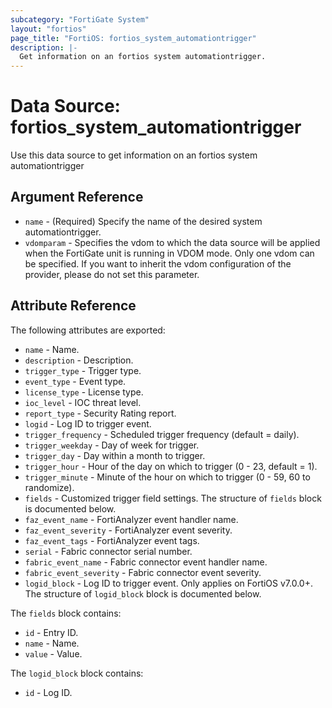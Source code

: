 ```yaml
---
subcategory: "FortiGate System"
layout: "fortios"
page_title: "FortiOS: fortios_system_automationtrigger"
description: |-
  Get information on an fortios system automationtrigger.
---
```


# Data Source: fortios_system_automationtrigger
Use this data source to get information on an fortios system automationtrigger

## Argument Reference

* `name` - (Required) Specify the name of the desired system automationtrigger.
* `vdomparam` - Specifies the vdom to which the data source will be applied when the FortiGate unit is running in VDOM mode. Only one vdom can be specified. If you want to inherit the vdom configuration of the provider, please do not set this parameter.


## Attribute Reference

The following attributes are exported:

* `name` - Name.
* `description` - Description.
* `trigger_type` - Trigger type.
* `event_type` - Event type.
* `license_type` - License type.
* `ioc_level` - IOC threat level.
* `report_type` - Security Rating report.
* `logid` - Log ID to trigger event.
* `trigger_frequency` - Scheduled trigger frequency (default = daily).
* `trigger_weekday` - Day of week for trigger.
* `trigger_day` - Day within a month to trigger.
* `trigger_hour` - Hour of the day on which to trigger (0 - 23, default = 1).
* `trigger_minute` - Minute of the hour on which to trigger (0 - 59, 60 to randomize).
* `fields` - Customized trigger field settings. The structure of `fields` block is documented below.
* `faz_event_name` - FortiAnalyzer event handler name.
* `faz_event_severity` - FortiAnalyzer event severity.
* `faz_event_tags` - FortiAnalyzer event tags.
* `serial` - Fabric connector serial number.
* `fabric_event_name` - Fabric connector event handler name.
* `fabric_event_severity` - Fabric connector event severity.
* `logid_block` - Log ID to trigger event. Only applies on FortiOS v7.0.0+. The structure of `logid_block` block is documented below.

The `fields` block contains:

* `id` - Entry ID.
* `name` - Name.
* `value` - Value.

The `logid_block` block contains:

* `id` - Log ID.

